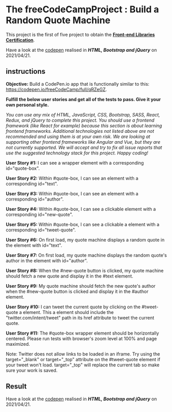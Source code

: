 # The freeCodeCampProject : Build a Random Quote Machine
This project is the first of five project to obtain the [**Front-end Libraries Certification**](https://www.freecodecamp.org/certification/fcc3ab085a4-3e2d-4160-a445-50914111cc0d/front-end-libraries).

Have a look at the [codepen](https://codepen.io/s-manguy/full/rNjqXWB) realised in ***HTML, Bootstrap and jQuery*** on 2021/04/21.

## instructions
**Objective:** Build a CodePen.io app that is functionally similar to this: https://codepen.io/freeCodeCamp/full/qRZeGZ.

**Fulfill the below user stories and get all of the tests to pass. Give it your own personal style.**

*You can use any mix of HTML, JavaScript, CSS, Bootstrap, SASS, React, Redux, and jQuery to complete this project. You should use a frontend framework (like React for example) because this section is about learning frontend frameworks. Additional technologies not listed above are not recommended and using them is at your own risk. We are looking at supporting other frontend frameworks like Angular and Vue, but they are not currently supported. We will accept and try to fix all issue reports that use the suggested technology stack for this project. Happy coding!*

**User Story #1:** I can see a wrapper element with a corresponding id="quote-box".

**User Story #2:** Within #quote-box, I can see an element with a corresponding id="text".

**User Story #3:** Within #quote-box, I can see an element with a corresponding id="author".

**User Story #4:** Within #quote-box, I can see a clickable element with a corresponding id="new-quote".

**User Story #5:** Within #quote-box, I can see a clickable a element with a corresponding id="tweet-quote".

**User Story #6:** On first load, my quote machine displays a random quote in the element with id="text".

**User Story #7:** On first load, my quote machine displays the random quote's author in the element with id="author".

**User Story #8:** When the #new-quote button is clicked, my quote machine should fetch a new quote and display it in the #text element.

**User Story #9:** My quote machine should fetch the new quote's author when the #new-quote button is clicked and display it in the #author element.

**User Story #10:** I can tweet the current quote by clicking on the #tweet-quote a element. This a element should include the "twitter.com/intent/tweet" path in its href attribute to tweet the current quote.

**User Story #11:** The #quote-box wrapper element should be horizontally centered. Please run tests with browser's zoom level at 100% and page maximized.

Note: Twitter does not allow links to be loaded in an iframe. Try using the target="_blank" or target="_top" attribute on the #tweet-quote element if your tweet won't load. target="_top" will replace the current tab so make sure your work is saved.

## Result
Have a look at the [codepen](https://codepen.io/s-manguy/full/rNjqXWB) realised in ***HTML, Bootstrap and jQuery*** on 2021/04/21.
